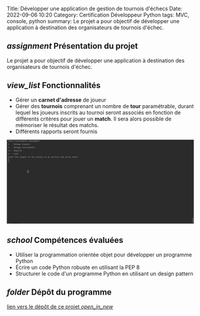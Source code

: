 Title: Développer une application de gestion de tournois d'échecs
Date: 2022-09-06 10:20
Category: Certification Développeur Python
tags: MVC, console, python
summary: Le projet a pour objectif de développer une application à destination des organisateurs de tournois d'échec.

## <i class="medium material-icons">assignment</i> Présentation du projet

Le projet a pour objectif de développer une application à destination des organisateurs de tournois d'échec.

## <i class="medium material-icons">view_list</i> Fonctionnalités

 - Gérer un **carnet d'adresse** de joueur
 - Gérer des **tournois** comprenant un nombre de **tour** paramétrable, durant lequel les joueurs inscrits au tournoi 
seront associés en fonction de différents critères pour jouer un **match**. 
Il sera alors possible de mémoriser le résultat des matchs. 
 - Différents rapports seront fournis

<img class="materialboxed" width="650" src="images/application-de-gestion-de-tournois-d-echec.gif">

## <i class="medium material-icons">school</i> Compétences évaluées

- Utiliser la programmation orientée objet pour développer un programme Python
- Écrire un code Python robuste en utilisant la PEP 8
- Structurer le code d'un programme Python en utilisant un design pattern

## <i class="medium material-icons">folder</i> Dépôt du programme
[lien vers le dépôt de ce projet  <i class="tiny material-icons">open_in_new</i>](https://github.com/DelphinePythonique/projet4)

